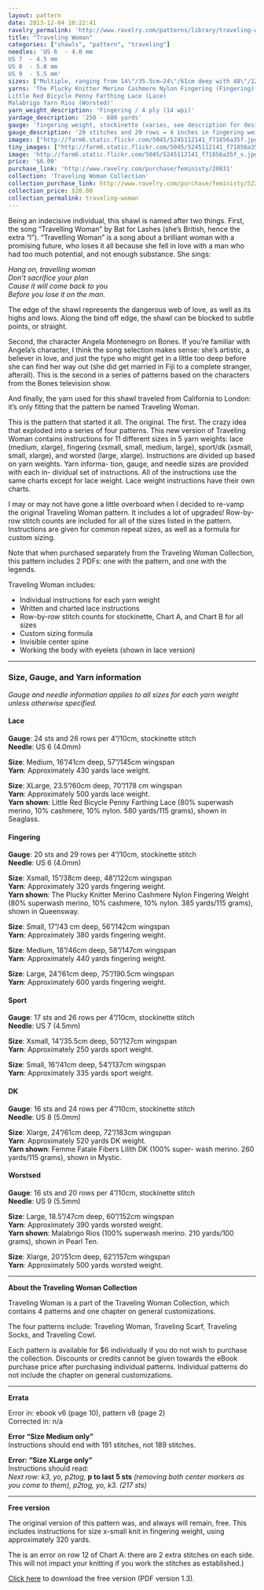 ```yaml
---
layout: pattern
date: 2013-12-04 10:22:41
ravelry_permalink: 'http://www.ravelry.com/patterns/library/traveling-woman'
title: "Traveling Woman"
categories: ["shawls", "pattern", "traveling"]
needles: 'US 6  - 4.0 mm
US 7  - 4.5 mm
US 8  - 5.0 mm
US 9  - 5.5 mm'
sizes: ["Multiple, ranging from 14\"/35.5cm–24\"/61cm deep with 48\"/122cm–72\"/183cm wingspan"]
yarns: 'The Plucky Knitter Merino Cashmere Nylon Fingering (Fingering)
Little Red Bicycle Penny Farthing Lace (Lace)
Malabrigo Yarn Rios (Worsted)'
yarn_weight_description: 'Fingering / 4 ply (14 wpi)'
yardage_description: '250 - 600 yards'
gauge: 'fingering weight, stockinette (varies, see description for desired yarn weight)'
gauge_description: '20 stitches and 29 rows = 4 inches in fingering weight, stockinette (varies, see description for desired yarn weight)'
images: ["http://farm6.static.flickr.com/5045/5245112141_f71856a35f.jpg", "http://farm5.static.flickr.com/4068/4417359752_99ec78c34e.jpg", "http://farm6.static.flickr.com/5214/5387592929_c8d5c172ed.jpg", "http://farm6.static.flickr.com/5041/5245112655_177887c731.jpg", "http://farm6.static.flickr.com/5166/5245714312_0d213480fa.jpg", "http://farm6.static.flickr.com/5020/5387592585_ca22e5bda7.jpg", "http://farm6.static.flickr.com/5055/5387592881_f7706dfde0.jpg", "http://farm6.static.flickr.com/5259/5388198632_d9e713637e.jpg"]
tiny_images: ["http://farm6.static.flickr.com/5045/5245112141_f71856a35f_s.jpg", "http://farm5.static.flickr.com/4068/4417359752_99ec78c34e_s.jpg", "http://farm6.static.flickr.com/5214/5387592929_c8d5c172ed_s.jpg", "http://farm6.static.flickr.com/5041/5245112655_177887c731_s.jpg", "http://farm6.static.flickr.com/5166/5245714312_0d213480fa_s.jpg", "http://farm6.static.flickr.com/5020/5387592585_ca22e5bda7_s.jpg", "http://farm6.static.flickr.com/5055/5387592881_f7706dfde0_s.jpg", "http://farm6.static.flickr.com/5259/5388198632_d9e713637e_s.jpg"]
image: 'http://farm6.static.flickr.com/5045/5245112141_f71856a35f_s.jpg'
price: '$6.00'
purchase_link: 'http://www.ravelry.com/purchase/feministy/20831'
collection: 'Traveling Woman Collection'
collection_purchase_link: http://www.ravelry.com/purchase/feministy/52290 
collection_price: $20.00 
collection_permalink: traveling-woman 
---
```

<p>Being an indecisive individual, this shawl is named after two things. First, the song &#8220;Travelling Woman&#8221; by Bat for Lashes (she&#8217;s British, hence the extra &#8220;l&#8221;). &#8220;Travelling Woman&#8221; is a song about a brilliant woman with a promising future, who loses it all because she fell in love with a man who had too much potential, and not enough substance. She sings:</p>

<p><em>Hang on, travelling woman <br />Don’t sacrifice your plan <br />Cause it will come back to you <br />Before you lose it on the man.</em></p>

<p>The edge of the shawl represents the dangerous web of love, as well as its highs and lows. Along the bind off edge, the shawl can be blocked to subtle points, or straight.</p>

<p>Second, the character Angela Montenegro on Bones. If you&#8217;re familiar with Angela&#8217;s character, I think the song selection makes sense: she&#8217;s artistic, a believer in love, and just the type who might get in a little too deep before she can find her way out (she did get married in Fiji to a complete stranger, afterall). This is the second in a series of patterns based on the characters from the Bones television show.</p>

<p>And finally, the yarn used for this shawl traveled from California to London: it&#8217;s only fitting that the pattern be named Traveling Woman.</p>

<p>This is the pattern that started it all. The original. The first. The crazy idea that exploded into a series of four patterns. This new version of Traveling Woman contains instructions for 11 different sizes in 5 yarn weights: lace (medium, xlarge), fingering (xsmall, small, medium, large), sport/dk (xsmall, small, xlarge), and worsted (large, xlarge). Instructions are divided up based on yarn weights. Yarn informa- tion, gauge, and needle sizes are provided with each in- dividual set of instructions. All of the instructions use the same charts except for lace weight. Lace weight instructions have their own charts.</p>

<p>I may or may not have gone a little overboard when I decided to re-vamp the original Traveling Woman pattern. It includes a lot of upgrades! Row-by-row stitch counts are included for all of the sizes listed in the pattern. Instructions are given for common repeat sizes, as well as a formula for custom sizing.</p>

<p>Note that when purchased separately from the Traveling Woman Collection, this pattern includes 2 PDFs: one with the pattern, and one with the legends.</p>

<p>Traveling Woman includes:</p>

<ul>
<li>Individual instructions for each yarn weight</li>

<li>Written and charted lace instructions</li>

<li>Row-by-row stitch counts for stockinette, Chart A, and Chart B for all sizes</li>

<li>Custom sizing formula</li>

<li>Invisible center spine</li>

<li>Working the body with eyelets (shown in lace version)</li>
</ul>
<hr />
<h3 id='size_gauge_and_yarn_information'>Size, Gauge, and Yarn information</h3>

<p><em>Gauge and needle information applies to all sizes for each yarn weight unless otherwise specified.</em></p>

<h4 id='lace'>Lace</h4>

<p><strong>Gauge</strong>: 24 sts and 26 rows per 4&#8221;/10cm, stockinette stitch <br /><strong>Needle</strong>: US 6 (4.0mm)</p>

<p><strong>Size</strong>: Medium, 16&#8221;/41cm deep, 57&#8221;/145cm wingspan <br /><strong>Yarn</strong>: Approximately 430 yards lace weight.</p>

<p><strong>Size</strong>: XLarge, 23.5&#8221;/60cm deep, 70&#8221;/178 cm wingspan <br /><strong>Yarn</strong>: Approximately 500 yards lace weight. <br /><strong>Yarn</strong> <strong>shown</strong>: Little Red Bicycle Penny Farthing Lace (80% superwash merino, 10% cashmere, 10% nylon. 580 yards/115 grams), shown in Seaglass.</p>

<h4 id='fingering'>Fingering</h4>

<p><strong>Gauge</strong>: 20 sts and 29 rows per 4&#8221;/10cm, stockinette stitch <br /><strong>Needle</strong>: US 6 (4.0mm)</p>

<p><strong>Size</strong>: Xsmall, 15&#8221;/38cm deep, 48&#8221;/122cm wingspan <br /><strong>Yarn</strong>: Approximately 320 yards fingering weight. <br /><strong>Yarn shown</strong>: The Plucky Knitter Merino Cashmere Nylon Fingering Weight (80% superwash merino, 10% cashmere, 10% nylon. 385 yards/115 grams), shown in Queensway.</p>

<p><strong>Size</strong>: Small, 17&#8221;/43 cm deep, 56&#8221;/142cm wingspan <br /><strong>Yarn</strong>: Approximately 380 yards fingering weight.</p>

<p><strong>Size</strong>: Medium, 18&#8221;/46cm deep, 58&#8221;/147cm wingspan <br /><strong>Yarn</strong>: Approximately 440 yards fingering weight.</p>

<p><strong>Size</strong>: Large, 24&#8221;/61cm deep, 75&#8221;/190.5cm wingspan <br /><strong>Yarn</strong>: Approximately 600 yards fingering weight.</p>

<h4 id='sport'>Sport</h4>

<p><strong>Gauge</strong>: 17 sts and 26 rows per 4&#8221;/10cm, stockinette stitch <br /><strong>Needle</strong>: US 7 (4.5mm)</p>

<p><strong>Size</strong>: Xsmall, 14&#8221;/35.5cm deep, 50&#8221;/127cm wingspan <br /><strong>Yarn</strong>: Approximately 250 yards sport weight.</p>

<p><strong>Size</strong>: Small, 16&#8221;/41cm deep, 54&#8221;/137cm wingspan <br /><strong>Yarn</strong>: Approximately 335 yards sport weight.</p>

<h4 id='dk'>DK</h4>

<p><strong>Gauge</strong>: 16 sts and 24 rows per 4&#8221;/10cm, stockinette stitch <br /><strong>Needle</strong>: US 8 (5.0mm)</p>

<p><strong>Size</strong>: Xlarge, 24&#8221;/61cm deep, 72&#8221;/183cm wingspan <br /><strong>Yarn</strong>: Approximately 520 yards DK weight. <br /><strong>Yarn shown</strong>: Femme Fatale Fibers Lilith DK (100% super- wash merino. 260 yards/115 grams), shown in Mystic.</p>

<h4 id='worstsed'>Worstsed</h4>

<p><strong>Gauge</strong>: 16 sts and 20 rows per 4&#8221;/10cm, stockinette stitch <br /><strong>Needle</strong>: US 9 (5.5mm)</p>

<p><strong>Size</strong>: Large, 18.5&#8221;/47cm deep, 60&#8221;/152cm wingspan <br /><strong>Yarn</strong>: Approximately 390 yards worsted weight. <br /><strong>Yarn shown</strong>: Malabrigo Rios (100% superwash merino. 210 yards/100 grams), shown in Pearl Ten.</p>

<p><strong>Size</strong>: Xlarge, 20&#8221;/51cm deep, 62&#8221;/157cm wingspan <br /><strong>Yarn</strong>: Approximately 500 yards worsted weight.</p>
<hr />
<p><strong>About the Traveling Woman Collection</strong></p>

<p>Traveling Woman is a part of the Traveling Woman Collection, which contains 4 patterns and one chapter on general customizations.</p>

<p>The four patterns include: Traveling Woman, Traveling Scarf, Traveling Socks, and Traveling Cowl.</p>

<p>Each pattern is available for $6 individually if you do not wish to purchase the collection. Discounts or credits cannot be given towards the eBook purchase price after purchasing individual patterns. Individual patterns do not include the chapter on general customizations.</p>
<hr />
<p><strong>Errata</strong></p>

<p>Error in: ebook v6 (page 10), pattern v8 (page 2) <br />Corrected in: n/a</p>

<p><strong>Error &#8220;Size Medium only&#8221;</strong> <br />Instructions should end with 191 stitches, not 189 stitches.</p>

<p><strong>Error: &#8220;Size XLarge only&#8221;</strong> <br />Instructions should read: <br /><em>Next row: k3, yo, p2tog,</em> <strong>p to last 5 sts</strong> <em>(removing both center markers as you come to them), p2tog, yo, k3. (217 sts)</em></p>
<hr />
<p><strong>Free version</strong></p>

<p>The original version of this pattern was, and always will remain, free. This includes instructions for size x-small knit in fingering weight, using approximately 320 yards.</p>

<p>The is an error on row 12 of Chart A: there are 2 extra stitches on each side. This will not impact your knitting if you work the stitches as established.)</p>

<p><a href='http://dl.dropbox.com/u/2135660/TravelingWoman-v1point3.pdf'>Click here</a> to download the free version (PDF version 1.3).</p>